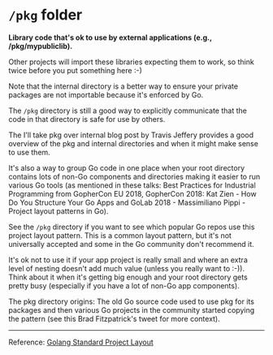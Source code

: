 # `/pkg` folder

**Library code that's ok to use by external applications (e.g., /pkg/mypubliclib).** 

Other projects will import these libraries expecting them to work, so think twice before you put something here :-)

Note that the internal directory is a better way to ensure your private packages are not importable because it's enforced by Go.

The `/pkg` directory is still a good way to explicitly communicate that the code in that directory is safe for use by others. 

The I'll take pkg over internal blog post by Travis Jeffery provides a good overview of the pkg and internal directories and when it might make sense to use them.

It's also a way to group Go code in one place when your root directory contains lots of non-Go components and directories making it easier to run various Go tools (as mentioned in these talks: Best Practices for Industrial Programming from GopherCon EU 2018, GopherCon 2018: Kat Zien - How Do You Structure Your Go Apps and GoLab 2018 - Massimiliano Pippi - Project layout patterns in Go).

See the `/pkg` directory if you want to see which popular Go repos use this project layout pattern. This is a common layout pattern, but it's not universally accepted and some in the Go community don't recommend it.

It's ok not to use it if your app project is really small and where an extra level of nesting doesn't add much value (unless you really want to :-)). Think about it when it's getting big enough and your root directory gets pretty busy (especially if you have a lot of non-Go app components).

The pkg directory origins: The old Go source code used to use pkg for its packages and then various Go projects in the community started copying the pattern (see this Brad Fitzpatrick's tweet for more context).


---

Reference: [Golang Standard Project Layout](https://github.com/golang-standards/project-layout#pkg)